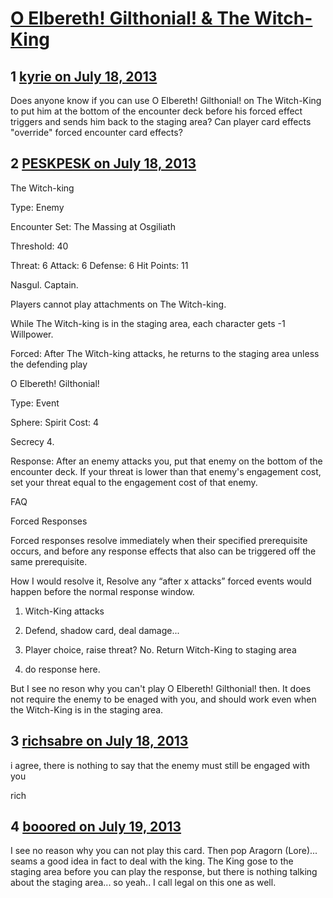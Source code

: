 # [O Elbereth! Gilthonial! &amp; The Witch-King](https://community.fantasyflightgames.com/topic/86569-o-elbereth-gilthonial-the-witch-king/)

## 1 [kyrie on July 18, 2013](https://community.fantasyflightgames.com/topic/86569-o-elbereth-gilthonial-the-witch-king/?do=findComment&comment=816579)

Does anyone know if you can use O Elbereth! Gilthonial! on The Witch-King to put him at the bottom of the encounter deck before his forced effect triggers and sends him back to the staging area? Can player card effects "override" forced encounter card effects?

## 2 [PESKPESK on July 18, 2013](https://community.fantasyflightgames.com/topic/86569-o-elbereth-gilthonial-the-witch-king/?do=findComment&comment=816629)

The Witch-king

Type: Enemy

Encounter Set: The Massing at Osgiliath

Threshold: 40

Threat: 6 Attack: 6 Defense: 6 Hit Points: 11

Nasgul. Captain.

Players cannot play attachments on The Witch-king.

While The Witch-king is in the staging area, each character gets -1 Willpower.

Forced: After The Witch-king attacks, he returns to the staging area unless the defending play

O Elbereth! Gilthonial!

Type: Event

Sphere: Spirit Cost: 4

Secrecy 4.

Response: After an enemy attacks you, put that enemy on the bottom of the encounter deck. If your threat is lower than that enemy's engagement cost, set your threat equal to the engagement cost of that enemy.

FAQ

Forced Responses

Forced responses resolve immediately when their specified prerequisite occurs, and before any response effects that also can be triggered off the same prerequisite.

How I would resolve it, Resolve any “after x attacks” forced events would happen before the normal response window.

1) Witch-King attacks

2) Defend, shadow card, deal damage...

3) Player choice, raise threat? No. Return Witch-King to staging area

4) do response here.

But I see no reson why you can't play O Elbereth! Gilthonial! then. It does not require the enemy to be enaged with you, and should work even when the Witch-King is in the staging area.

## 3 [richsabre on July 18, 2013](https://community.fantasyflightgames.com/topic/86569-o-elbereth-gilthonial-the-witch-king/?do=findComment&comment=816681)

i agree, there is nothing to say that the enemy must still be engaged with you

rich

## 4 [booored on July 19, 2013](https://community.fantasyflightgames.com/topic/86569-o-elbereth-gilthonial-the-witch-king/?do=findComment&comment=817209)

I see no reason why you can not play this card. Then pop Aragorn (Lore)... seams a good idea in fact to deal with the king. The King gose to the staging area before you can play the response, but there is nothing talking about the staging area... so yeah.. I call legal on this one as well.

